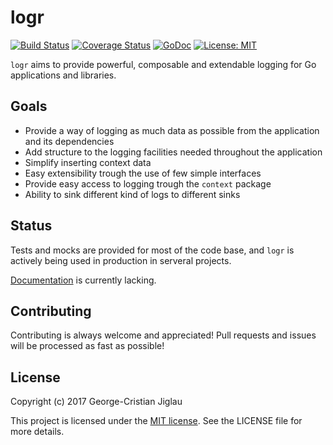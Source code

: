 # logr
[![Build Status](http://img.shields.io/travis/go-figure/logr/master.svg?style=flat-square)](https://travis-ci.org/go-figure/logr)
[![Coverage Status](http://img.shields.io/coveralls/go-figure/logr/master.svg?style=flat-square)](https://coveralls.io/r/go-figure/logr)
[![GoDoc](http://img.shields.io/badge/api-Godoc-blue.svg?style=flat-square)](https://godoc.org/github.com/go-figure/logr)
[![License: MIT](http://img.shields.io/badge/license-MIT-blue.svg?style=flat-square)](http://opensource.org/licenses/MIT)

`logr` aims to provide powerful, composable and extendable logging for Go
applications and libraries.


## Goals
  - Provide a way of logging as much data as possible from the application and
    its dependencies
  - Add structure to the logging facilities needed throughout the application
  - Simplify inserting context data
  - Easy extensibility trough the use of few simple interfaces
  - Provide easy access to logging trough the `context` package
  - Ability to sink different kind of logs to different sinks


## Status
Tests and mocks are provided for most of the code base, and `logr` is actively
being used in production in serveral projects.

[Documentation](https://godoc.org/github.com/go-figure/logr) is currently lacking.


## Contributing
Contributing is always welcome and appreciated! Pull requests and issues will
be processed as fast as possible!


## License
Copyright (c) 2017 George-Cristian Jiglau

This project is licensed under the [MIT license](http://opensource.org/licenses/MIT).
See the LICENSE file for more details.
